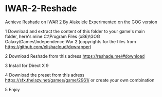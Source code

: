 # IWAR-2-Reshade
Achieve Reshade on IWAR 2
By Alakelele
Experimented on the GOG version

1 Download and extract the content of this folder to your game's main folder, here's mine C:\Program Files (x86)\GOG Galaxy\Games\Independence War 2 (copyrights for the files from https://github.com/elishacloud/dxwrapper)

2 Download Reshade from this adress https://reshade.me/#download

3 Install for Direct X 9

4 Download the preset from this adress https://sfx.thelazy.net/games/game/2961/ or create your own combination

5 Enjoy
